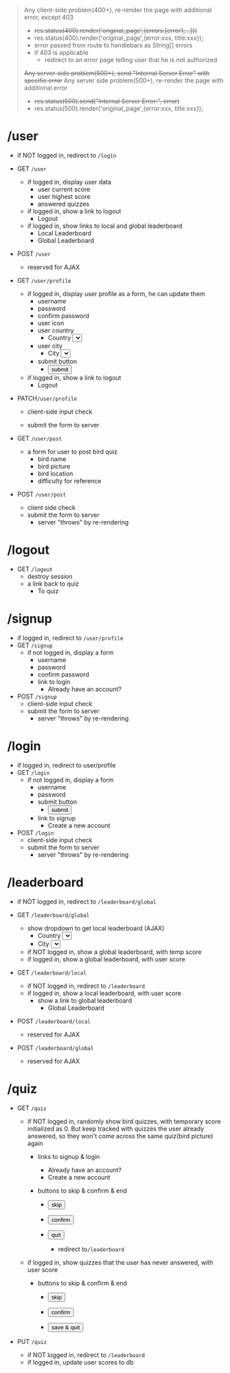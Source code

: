 

> Any client-side problem(400+), re-render the page with additional error, except 403
>
> - ~~res.status(400).render('original_page',{errors:[error1,...]})~~
> - res.status(400).render('original_page',{error:xxx, title:xxx});
> - error passed from route to handlebars as String[] errors
> - if 403 is applicable
>   - redirect to an error page telling user that he is not authorized
>
> ~~Any server-side problem(500+), send "Internal Server Error" with specific error~~
> Any server side problem(500+), re-render the page with additional error
> - ~~res.status(500).send("Internal Server Error:", error)~~
> - res.status(500).render('original_page',{error:xxx, title:xxx});

# /user

- if NOT logged in, redirect to `/login`
- GET `/user`
  - if logged in, display user data
    - user current score
    - user highest score
    - answered quizzes
  - if logged in, show a link to logout
    - <a herf="/logout">Logout</a>
  - if logged in, show links to local and global leaderboard
    - <a herf="/leaderboard/local">Local Leaderboard</a>
    - <a herf="/leaderboard/global">Global Leaderboard</a>
- POST `/user`
  - reserved for AJAX

- GET `/user/profile`
  - if logged in, display user profile as a form, he can update them
    - username
    - password
    - confirm password
    - user icon
    - user country
      - <label for="">Country</label> <select name="" id=""></select>
    - user city
      - <label for="">City</label> <select name="" id=""></select>
    - submit button
      - <button type="submit" id="">submit</button>
  - if logged in, show a link to logout
    - <a herf="/logout">Logout</a>

- PATCH`/user/profile`

  - client-side input check

  - submit the form to server

- GET `/user/post`
  - a form for user to post bird quiz
    - bird name
    - bird picture 
    - bird location
    - difficulty for reference

- POST `/user/post`
  - client side check
  - submit the form to server
    - server "throws" by re-rendering



# /logout

- GET `/logout`
  - destroy session
  - a link back to quiz
    - <a herf="/quiz">To quiz</a>



# /signup

- if logged in, redirect to `/user/profile`
- GET `/signup`
  - if not logged in, display a form
    - username
    - password
    - confirm password
    - link to login
      - <a herf="/login">Already have an account?</a>
- POST `/signup`
  - client-side input check
  - submit the form to server
    - server "throws" by re-rendering



# /login

- if logged in, redirect to user/profile
- GET `/login`
  - if not logged in, display a form
    - username
    - password
    - submit button
      - <button type="submit" id="">submit</button>
    - link to signup
      - <a herf="/signup">Create a new account</a>
- POST `/login`
  - client-side input check
  - submit the form to server
    - server "throws" by re-rendering



# /leaderboard

- if NOT logged in, redirect to `/leaderboard/global`

- GET `/leaderboard/global`

  - show dropdown to get local leaderboard (AJAX)
    - <label for="">Country</label> <select name="" id=""></select>
    - <label for="">City</label> <select name="" id=""></select>
  - if NOT logged in, show a global leaderboard, with temp score
  - if logged in, show a global leaderboard, with user score

- GET `/leaderboard/local`

  - if NOT logged in, redirect to `/leaderboard`
  - if logged in, show a local leaderboard, with user score
    - show a link to global leaderboard
      - <a herf="/leaderboard/global">Global Leaderboard</a>

- POST `/leaderboard/local`

  - reserved for AJAX

- POST `/leaderboard/global`

  - reserved for AJAX

  

# /quiz

- GET `/quiz`

  - if NOT logged in, randomly show bird quizzes, with temporary score initialized as 0. But keep tracked with quizzes the user already answered, so they won't come across the same quiz(bird picture) again

    - links to signup & login

      - <a herf="/login">Already have an account?</a>
      - <a herf="/signup">Create a new account</a>

    - buttons to skip & confirm & end

      - <button type="submit" id="">skip</button>

      - <button type="submit" id="">confirm</button>
      - <button type="submit" id="">quit</button>
        - redirect to`/leaderboard`

  - if logged in, show quizzes that the user has never answered, with user score

    - buttons to skip & confirm & end

      - <button type="submit" id="">skip</button>

      - <button type="submit" id="">confirm</button>

      - <button type="submit" id="">save & quit</button>

- PUT `/quiz`
  - if NOT logged in, redirect to `/leaderboard`
  - if logged in, update user scores to db































